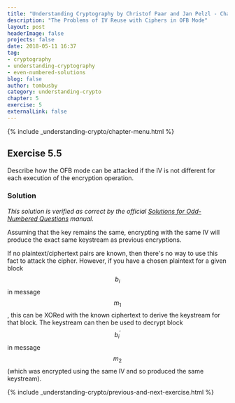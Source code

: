 ```yaml
---
title: "Understanding Cryptography by Christof Paar and Jan Pelzl - Chapter 5 Solutions - Ex5.5"
description: "The Problems of IV Reuse with Ciphers in OFB Mode"
layout: post
headerImage: false
projects: false
date: 2018-05-11 16:37
tag:
- cryptography
- understanding-cryptography
- even-numbered-solutions
blog: false
author: tombusby
category: understanding-crypto
chapter: 5
exercise: 5
externalLink: false
---
```


{% include _understanding-crypto/chapter-menu.html %}

## Exercise 5.5

Describe how the OFB mode can be attacked if the IV is not different for each execution of the encryption operation.

### Solution

*This solution is verified as correct by the official [Solutions for Odd-Numbered Questions](http://wiki.crypto.rub.de/Buch/en/download/Understanding_Cryptography_Odd_Solutions.pdf) manual.*

Assuming that the key remains the same, encrypting with the same IV will produce the exact same keystream as previous encryptions.

If no plaintext/ciphertext pairs are known, then there's no way to use this fact to attack the cipher. However, if you have a chosen plaintext for a given block $$b_i$$ in message $$m_1$$, this can be XORed with the known ciphertext to derive the keystream for that block. The keystream can then be used to decrypt block $$b_i^\prime$$ in message $$m_2$$ (which was encrypted using the same IV and so produced the same keystream).

{% include _understanding-crypto/previous-and-next-exercise.html %}
